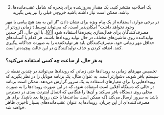 2. یک اصلاحیه منتشر کنید، یک مقدار به‌روزشده برای پنجره که شامل عقب‌مانده‌ها باشد. ممکن است نیاز داشته باشید خروجی قبلی را نیز پس بگیرید.

در برخی موارد، استفاده از یک پیام ویژه برای نشان دادن "از این به بعد هیچ پیامی با مهر زمانی زودتر از t وجود نخواهد داشت" امکان‌پذیر است، که می‌تواند توسط مصرف‌کنندگان برای فعال‌سازی پنجره‌ها استفاده شود
[[81](ch11.html#Akidau2013uz)]. با این حال، اگر چندین تولیدکننده روی ماشین‌های مختلف در حال تولید رویدادها باشند، هر کدام با آستانه‌های حداقل مهر زمانی خود، مصرف‌کنندگان باید هر تولیدکننده را به صورت جداگانه پیگیری کنند. اضافه کردن و حذف تولیدکنندگان در این حالت پیچیده‌تر است.

### به هر حال، از ساعت چه کسی استفاده می‌کنید؟

تخصیص مهرهای زمانی به رویدادها حتی زمانی که رویدادها می‌توانند در چندین نقطه در سیستم بافر شوند، دشوارتر است. به عنوان مثال، یک برنامه موبایل را در نظر بگیرید که رویدادهایی را برای معیارهای استفاده به یک سرور گزارش می‌دهد. ممکن است برنامه در حالی که دستگاه آفلاین است استفاده شود، که در این صورت رویدادها را به صورت محلی روی دستگاه بافر می‌کند و آن‌ها را هنگامی که اتصال اینترنت بعدی در دسترس باشد به سرور ارسال می‌کند (که ممکن است ساعت‌ها یا حتی روزها بعد باشد). برای هر مصرف‌کننده‌ای از این جریان، رویدادها به عنوان عقب‌مانده‌های بسیار تأخیری ظاهر خواهند شد.